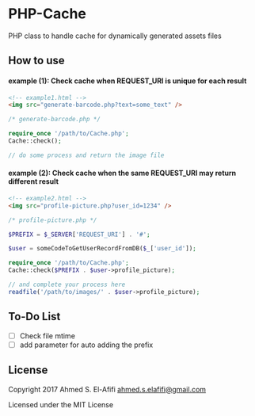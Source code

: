 # PHP-Cache
PHP class to handle cache for dynamically generated assets files

## How to use

#### example (1): Check cache when REQUEST_URI is unique for each result
```html
<!-- example1.html -->
<img src="generate-barcode.php?text=some_text" />
```

```php
/* generate-barcode.php */

require_once '/path/to/Cache.php';
Cache::check();

// do some process and return the image file
```

#### example (2): Check cache when the same REQUEST_URI may return different result
```html
<!-- example2.html -->
<img src="profile-picture.php?user_id=1234" />
```

```php
/* profile-picture.php */

$PREFIX = $_SERVER['REQUEST_URI'] . '#';

$user = someCodeToGetUserRecordFromDB($_['user_id']);

require_once '/path/to/Cache.php';
Cache::check($PREFIX . $user->profile_picture);

// and complete your process here
readfile('/path/to/images/' . $user->profile_picture);
```

## To-Do List
- [ ] Check file mtime
- [ ] add parameter for auto adding the prefix

## License

Copyright 2017 Ahmed S. El-Afifi <ahmed.s.elafifi@gmail.com>

Licensed under the MIT License
